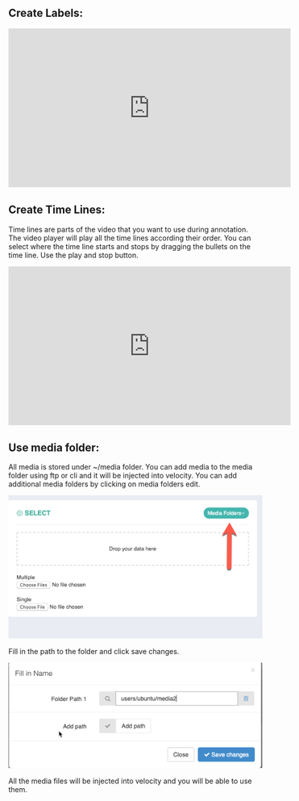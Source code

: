 ## Create Labels:

<iframe width="560" height="315" src="https://www.youtube.com/embed/cq02W8wq33w" frameborder="0" allow="accelerometer; autoplay; encrypted-media; gyroscope; picture-in-picture" allowfullscreen></iframe>


## Create Time Lines:
Time lines are parts of the video that you want to use during annotation. The video player will play all the time lines according their order.
You can select where the time line starts and stops by dragging the bullets on the time line. Use the play and stop button.

<iframe width="560" height="315" src="https://www.youtube.com/embed/c0raJWTfUV4" frameborder="0" allow="accelerometer; autoplay; encrypted-media; gyroscope; picture-in-picture" allowfullscreen></iframe>


## Use media folder:

All media is stored under ~/media folder. You can add media to the media folder using ftp or cli and it will be injected into velocity.
You can add additional media folders by clicking on media folders edit.

![Image](assets/2019-09-01_09-39-53.png)

Fill in the path to the folder and click save changes.

![Image](assets/2019-09-01_09-42-04.png)

All the media files will be injected into velocity and you will be able to use them.
